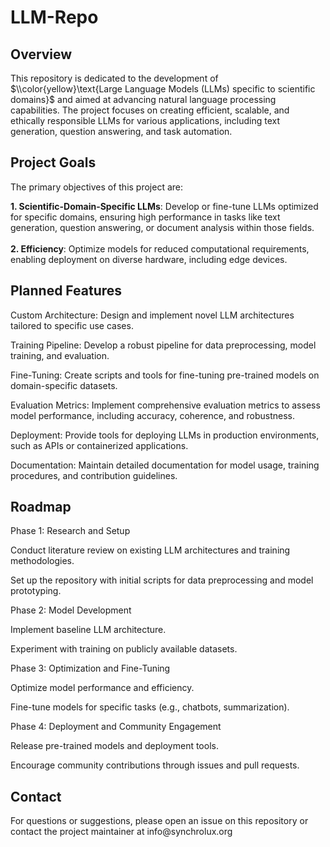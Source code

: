 # LLM-Repo
<h2> Overview </h2>

This repository is dedicated to the development of $\\color{yellow}\text{Large Language Models (LLMs) specific to scientific domains}$ and aimed at advancing natural language processing capabilities. The project focuses on creating efficient, scalable, and ethically responsible LLMs for various applications, including text generation, question answering, and task automation.

<h2> Project Goals </h2>

The primary objectives of this project are:

<!--Model Development: Build LLMs from scratch or fine-tune existing models to achieve state-of-the-art performance in natural language understanding and generation.-->
<b>1. Scientific-Domain-Specific LLMs</b>: Develop or fine-tune LLMs optimized for specific domains, ensuring high performance in tasks like text generation, question answering, or document analysis within those fields.<br /><br />
<b>2. Efficiency</b>: Optimize models for reduced computational requirements, enabling deployment on diverse hardware, including edge devices.
<!--Open Collaboration: Foster a community-driven approach by sharing code, datasets, and research findings (where applicable).-->

<h2> Planned Features </h2>

Custom Architecture: Design and implement novel LLM architectures tailored to specific use cases.

Training Pipeline: Develop a robust pipeline for data preprocessing, model training, and evaluation.

Fine-Tuning: Create scripts and tools for fine-tuning pre-trained models on domain-specific datasets.

Evaluation Metrics: Implement comprehensive evaluation metrics to assess model performance, including accuracy, coherence, and robustness.

Deployment: Provide tools for deploying LLMs in production environments, such as APIs or containerized applications.

Documentation: Maintain detailed documentation for model usage, training procedures, and contribution guidelines.

<h2> Roadmap </h2>
Phase 1: Research and Setup

Conduct literature review on existing LLM architectures and training methodologies.

Set up the repository with initial scripts for data preprocessing and model prototyping.

Phase 2: Model Development

Implement baseline LLM architecture.

Experiment with training on publicly available datasets.

Phase 3: Optimization and Fine-Tuning

Optimize model performance and efficiency.

Fine-tune models for specific tasks (e.g., chatbots, summarization).

Phase 4: Deployment and Community Engagement

Release pre-trained models and deployment tools.

Encourage community contributions through issues and pull requests.

 
<h2> Contact </h2>
For questions or suggestions, please open an issue on this repository or contact the project maintainer at info@synchrolux.org
